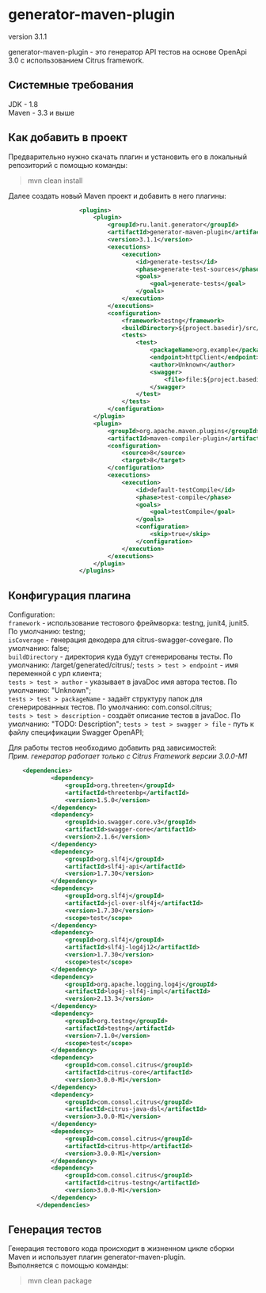 # generator-maven-plugin
version 3.1.1

generator-maven-plugin - это генератор API тестов на основе OpenApi 3.0
с использованием Citrus framework.

Системные требования
--------------------
JDK - 1.8  
Maven - 3.3 и выше    

Как добавить в проект
--------------------
Предварительно нужно скачать плагин и установить его в локальный репозиторий с помощью команды:
>mvn clean install

Далее создать новый Maven проект и добавить в него плагины:
```xml
                    <plugins>
                        <plugin>
                            <groupId>ru.lanit.generator</groupId>
                            <artifactId>generator-maven-plugin</artifactId>
                            <version>3.1.1</version>
                            <executions>
                                <execution>
                                    <id>generate-tests</id>
                                    <phase>generate-test-sources</phase>
                                    <goals>
                                        <goal>generate-tests</goal>
                                    </goals>
                                </execution>
                            </executions>
                            <configuration>
                                <framework>testng</framework>
                                <buildDirectory>${project.basedir}/src/test</buildDirectory>
                                <tests>
                                    <test>
                                        <packageName>org.example</packageName>
                                        <endpoint>httpClient</endpoint>
                                        <author>Unknown</author>
                                        <swagger>
                                            <file>file:${project.basedir}\src\test\resources\petstore.json</file>
                                        </swagger>
                                    </test>
                                </tests>
                            </configuration>
                        </plugin>
                        <plugin>
                            <groupId>org.apache.maven.plugins</groupId>
                            <artifactId>maven-compiler-plugin</artifactId>
                            <configuration>
                                <source>8</source>
                                <target>8</target>
                            </configuration>
                            <executions>
                                <execution>
                                    <id>default-testCompile</id>
                                    <phase>test-compile</phase>
                                    <goals>
                                        <goal>testCompile</goal>
                                    </goals>
                                    <configuration>
                                        <skip>true</skip>
                                    </configuration>
                                </execution>
                            </executions>
                        </plugin>
                    </plugins>
```
Конфигурация плагина
-------------------- 
Configuration:  
`framework` - использование тестового фреймворка: testng, junit4, junit5. По умолчанию: testng;  
`isCoverage` - генерация декодера для citrus-swagger-covegare. По умолчанию: false;  
`buildDirectory` - директория куда будут сгенерированы тесты. По умолчанию: /target/generated/citrus/; 
`tests > test > endpoint` - имя переменной с урл клиента;  
`tests > test > author` - указывает в javaDoc имя автора тестов. По умолчанию: "Unknown";  
`tests > test > packageName` - задаёт структуру папок для сгенерированных тестов. По умолчанию: com.consol.citrus;  
`tests > test > description` - создаёт описание тестов в javaDoc. По умолчанию: "TODO: Description"; 
`tests > test > swagger > file` - путь к файлу спецификации Swagger OpenAPI;  

Для работы тестов необходимо добавить ряд зависимостей:  
*Прим. генератор работает только с Citrus Framework версии 3.0.0-M1*  
```xml
    <dependencies>
            <dependency>
                <groupId>org.threeten</groupId>
                <artifactId>threetenbp</artifactId>
                <version>1.5.0</version>
            </dependency>
            <dependency>
                <groupId>io.swagger.core.v3</groupId>
                <artifactId>swagger-core</artifactId>
                <version>2.1.6</version>
            </dependency>
            <dependency>
                <groupId>org.slf4j</groupId>
                <artifactId>slf4j-api</artifactId>
                <version>1.7.30</version>
            </dependency>
            <dependency>
                <groupId>org.slf4j</groupId>
                <artifactId>jcl-over-slf4j</artifactId>
                <version>1.7.30</version>
                <scope>test</scope>
            </dependency>
            <dependency>
                <groupId>org.slf4j</groupId>
                <artifactId>slf4j-log4j12</artifactId>
                <version>1.7.30</version>
                <scope>test</scope>
            </dependency>
            <dependency>
                <groupId>org.apache.logging.log4j</groupId>
                <artifactId>log4j-slf4j-impl</artifactId>
                <version>2.13.3</version>
            </dependency>
            <dependency>
                <groupId>org.testng</groupId>
                <artifactId>testng</artifactId>
                <version>7.1.0</version>
                <scope>test</scope>
            </dependency>
            <dependency>
                <groupId>com.consol.citrus</groupId>
                <artifactId>citrus-core</artifactId>
                <version>3.0.0-M1</version>
            </dependency>
            <dependency>
                <groupId>com.consol.citrus</groupId>
                <artifactId>citrus-java-dsl</artifactId>
                <version>3.0.0-M1</version>
            </dependency>
            <dependency>
                <groupId>com.consol.citrus</groupId>
                <artifactId>citrus-http</artifactId>
                <version>3.0.0-M1</version>
            </dependency>
            <dependency>
                <groupId>com.consol.citrus</groupId>
                <artifactId>citrus-testng</artifactId>
                <version>3.0.0-M1</version>
            </dependency>
        </dependencies>
```

Генерация тестов
--------------------
Генерация тестового кода происходит в жизненном цикле сборки Maven и использует плагин generator-maven-plugin.  
Выполняется с помощью команды:
>mvn clean package
